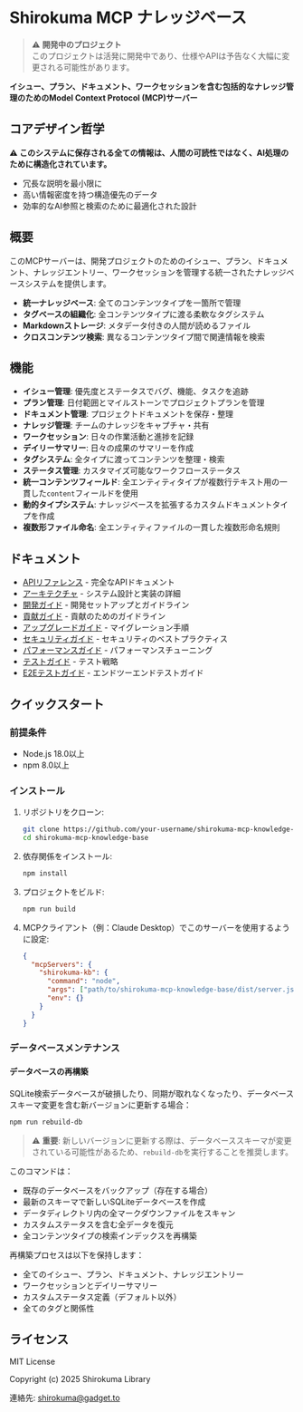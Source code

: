 # Shirokuma MCP ナレッジベース

> ⚠️ **開発中のプロジェクト**  
> このプロジェクトは活発に開発中であり、仕様やAPIは予告なく大幅に変更される可能性があります。

**イシュー、プラン、ドキュメント、ワークセッションを含む包括的なナレッジ管理のためのModel Context Protocol (MCP)サーバー**

## コアデザイン哲学

**⚠️ このシステムに保存される全ての情報は、人間の可読性ではなく、AI処理のために構造化されています。**
- 冗長な説明を最小限に
- 高い情報密度を持つ構造優先のデータ
- 効率的なAI参照と検索のために最適化された設計

## 概要

このMCPサーバーは、開発プロジェクトのためのイシュー、プラン、ドキュメント、ナレッジエントリー、ワークセッションを管理する統一されたナレッジベースシステムを提供します。

- **統一ナレッジベース**: 全てのコンテンツタイプを一箇所で管理
- **タグベースの組織化**: 全コンテンツタイプに渡る柔軟なタグシステム
- **Markdownストレージ**: メタデータ付きの人間が読めるファイル
- **クロスコンテンツ検索**: 異なるコンテンツタイプ間で関連情報を検索

## 機能

- **イシュー管理**: 優先度とステータスでバグ、機能、タスクを追跡
- **プラン管理**: 日付範囲とマイルストーンでプロジェクトプランを管理
- **ドキュメント管理**: プロジェクトドキュメントを保存・整理
- **ナレッジ管理**: チームのナレッジをキャプチャ・共有
- **ワークセッション**: 日々の作業活動と進捗を記録
- **デイリーサマリー**: 日々の成果のサマリーを作成
- **タグシステム**: 全タイプに渡ってコンテンツを整理・検索
- **ステータス管理**: カスタマイズ可能なワークフローステータス
- **統一コンテンツフィールド**: 全エンティティタイプが複数行テキスト用の一貫した`content`フィールドを使用
- **動的タイプシステム**: ナレッジベースを拡張するカスタムドキュメントタイプを作成
- **複数形ファイル命名**: 全エンティティファイルの一貫した複数形命名規則

## ドキュメント

- [APIリファレンス](./API.md) - 完全なAPIドキュメント
- [アーキテクチャ](./architecture.md) - システム設計と実装の詳細
- [開発ガイド](./development.md) - 開発セットアップとガイドライン
- [貢献ガイド](./CONTRIBUTING.md) - 貢献のためのガイドライン
- [アップグレードガイド](./UPGRADE.md) - マイグレーション手順
- [セキュリティガイド](./security-guide.md) - セキュリティのベストプラクティス
- [パフォーマンスガイド](./performance-optimization.md) - パフォーマンスチューニング
- [テストガイド](./testing-guide.md) - テスト戦略
- [E2Eテストガイド](./e2e-testing-guide.md) - エンドツーエンドテストガイド

## クイックスタート

### 前提条件

- Node.js 18.0以上
- npm 8.0以上

### インストール

1. リポジトリをクローン:
   ```bash
   git clone https://github.com/your-username/shirokuma-mcp-knowledge-base.git
   cd shirokuma-mcp-knowledge-base
   ```

2. 依存関係をインストール:
   ```bash
   npm install
   ```

3. プロジェクトをビルド:
   ```bash
   npm run build
   ```

4. MCPクライアント（例：Claude Desktop）でこのサーバーを使用するように設定:
   ```json
   {
     "mcpServers": {
       "shirokuma-kb": {
         "command": "node",
         "args": ["path/to/shirokuma-mcp-knowledge-base/dist/server.js"],
         "env": {}
       }
     }
   }
   ```

### データベースメンテナンス

#### データベースの再構築

SQLite検索データベースが破損したり、同期が取れなくなったり、データベーススキーマ変更を含む新バージョンに更新する場合：

```bash
npm run rebuild-db
```

> ⚠️ **重要**: 新しいバージョンに更新する際は、データベーススキーマが変更されている可能性があるため、`rebuild-db`を実行することを推奨します。

このコマンドは：
- 既存のデータベースをバックアップ（存在する場合）
- 最新のスキーマで新しいSQLiteデータベースを作成
- データディレクトリ内の全マークダウンファイルをスキャン
- カスタムステータスを含む全データを復元
- 全コンテンツタイプの検索インデックスを再構築

再構築プロセスは以下を保持します：
- 全てのイシュー、プラン、ドキュメント、ナレッジエントリー
- ワークセッションとデイリーサマリー
- カスタムステータス定義（デフォルト以外）
- 全てのタグと関係性

## ライセンス

MIT License

Copyright (c) 2025 Shirokuma Library

連絡先: shirokuma@gadget.to